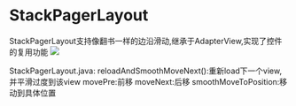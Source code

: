 # StackPagerLayout
StackPagerLayout支持像翻书一样的边沿滑动,继承于AdapterView,实现了控件的复用功能
<img 
	src="http://img.blog.csdn.net/20150107155312250?watermark/2/text/aHR0cDovL2Jsb2cuY3Nkbi5uZXQvSGVsbG9fX1plcm8=/font/5a6L5L2T/fontsize/400/fill/I0JBQkFCMA==/dissolve/70/gravity/Center"
/>

StackPagerLayout.java:
     reloadAndSmoothMoveNext():重新load下一个view,并平滑过度到该view
     movePre:前移
     moveNext:后移
     smoothMoveToPosition:移动到具体位置
     

